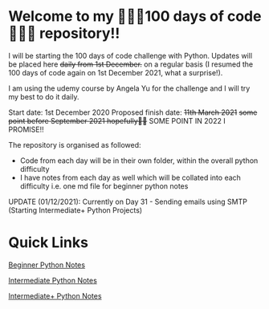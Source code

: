 # Welcome to my 👩🏾‍💻100 days of code👩🏾‍💻 repository!!

I will be starting the 100 days of code challenge with Python. Updates will be placed here ~~daily from 1st December.~~ on a regular basis (I resumed the 100 days of code again on 1st December 2021, what a surprise!).

I am using the udemy course by Angela Yu for the challenge and I will try my best to do it daily.

Start date: 1st December 2020
Proposed finish date: ~~11th March 2021~~ ~~some point before September 2021 hopefully🙏🏿~~ SOME POINT IN 2022 I PROMISE!!

The repository is organised as followed:

- Code from each day will be in their own folder, within the overall python difficulty 
- I have notes from each day as well which will be collated into each difficulty i.e. one md file for beginner python notes

UPDATE (01/12/2021): Currently on Day 31 - Sending emails using SMTP (Starting Intermediate+ Python Projects)

# Quick Links

[Beginner Python Notes](/Beginner%20Python%20Projects/Beginner%20Python%20Notes.md/)

[Intermediate Python Notes](/Intermediate%20Python%20Projects/Intermediate%20Python%20Notes.md/)

[Intermediate+ Python Notes](/Intermediate+%20Python%20Projects/Intermediate+%20Python%20Notes.md/)
